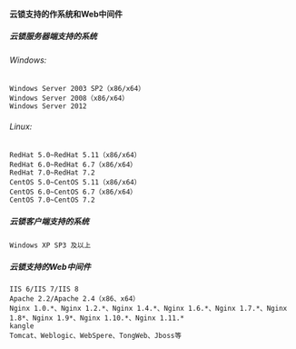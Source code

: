 #### 云锁支持的作系统和Web中间件

##### 云锁服务器端支持的系统

###### Windows:

```
Windows Server 2003 SP2（x86/x64）
Windows Server 2008（x86/x64）
Windows Server 2012
```

###### Linux:

```
RedHat 5.0~RedHat 5.11（x86/x64）
RedHat 6.0~RedHat 6.7（x86/x64）
RedHat 7.0~RedHat 7.2
CentOS 5.0~CentOS 5.11（x86/x64）
CentOS 6.0~CentOS 6.7（x86/x64）
CentOS 7.0~CentOS 7.2
```

##### 云锁客户端支持的系统

```
Windows XP SP3 及以上
```

##### 云锁支持的Web中间件

```
IIS 6/IIS 7/IIS 8
Apache 2.2/Apache 2.4（x86、x64）
Nginx 1.0.*、Nginx 1.2.*、Nginx 1.4.*、Nginx 1.6.*、Nginx 1.7.*、Nginx 1.8*、Nginx 1.9*、Nginx 1.10.*、Nginx 1.11.*
kangle
Tomcat、Weblogic、WebSpere、TongWeb、Jboss等
```

